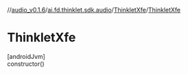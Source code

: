 //[audio_v0.1.6](../../../index.md)/[ai.fd.thinklet.sdk.audio](../index.md)/[ThinkletXfe](index.md)/[ThinkletXfe](-thinklet-xfe.md)

# ThinkletXfe

[androidJvm]\
constructor()
